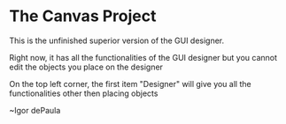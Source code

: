 The Canvas Project
===============

This is the unfinished superior version of the GUI designer. 

Right now, it has all the functionalities of the GUI designer but you cannot edit the objects you place on the designer

On the top left corner, the first item "Designer" will give you all the functionalities other then placing objects


~Igor dePaula
